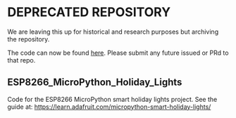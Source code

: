 # DEPRECATED REPOSITORY

We are leaving this up for historical and research purposes but archiving the repository.

The code can now be found [here](https://github.com/adafruit/Adafruit_Learning_System_Guides/tree/master/ESP8266_MicroPython_Holiday_Lights). Please submit any future issued or PRd to that repo.

## ESP8266_MicroPython_Holiday_Lights
Code for the ESP8266 MicroPython smart holiday lights project.  See the guide at: https://learn.adafruit.com/micropython-smart-holiday-lights/
